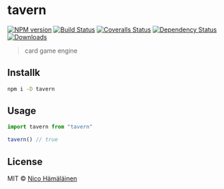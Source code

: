 # tavern

[![NPM version][npm-image]][npm-url]
[![Build Status][travis-image]][travis-url]
[![Coveralls Status][coveralls-image]][coveralls-url]
[![Dependency Status][depstat-image]][depstat-url]
[![Downloads][download-badge]][npm-url]

> card game engine

## Installk

```sh
npm i -D tavern
```

## Usage

```js
import tavern from "tavern"

tavern() // true
```

## License

MIT © [Nico Hämäläinen](http://sizeof.io)

[npm-url]: https://npmjs.org/package/tavern
[npm-image]: https://img.shields.io/npm/v/tavern.svg?style=flat-square

[travis-url]: https://travis-ci.org//tavern
[travis-image]: https://img.shields.io/travis//tavern.svg?style=flat-square

[coveralls-url]: https://coveralls.io/r//tavern
[coveralls-image]: https://img.shields.io/coveralls//tavern.svg?style=flat-square

[depstat-url]: https://david-dm.org//tavern
[depstat-image]: https://david-dm.org//tavern.svg?style=flat-square

[download-badge]: http://img.shields.io/npm/dm/tavern.svg?style=flat-square
